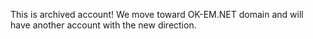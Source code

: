 This is archived account! We move toward OK-EM.NET domain and will have another account with the new direction.
